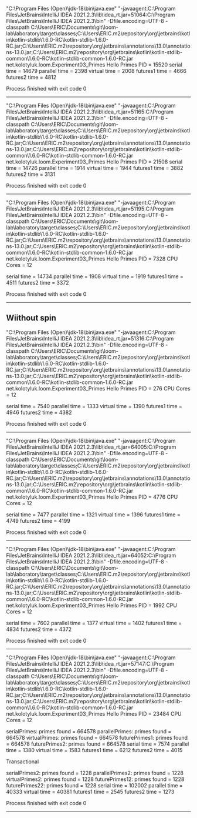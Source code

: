 

"C:\Program Files (Open)\jdk-18\bin\java.exe" "-javaagent:C:\Program Files\JetBrains\IntelliJ IDEA 2021.2.3\lib\idea_rt.jar=51064:C:\Program Files\JetBrains\IntelliJ IDEA 2021.2.3\bin" -Dfile.encoding=UTF-8 -classpath C:\Users\ERIC\Documents\git\loom-lab\laboratory\target\classes;C:\Users\ERIC\.m2\repository\org\jetbrains\kotlin\kotlin-stdlib\1.6.0-RC\kotlin-stdlib-1.6.0-RC.jar;C:\Users\ERIC\.m2\repository\org\jetbrains\annotations\13.0\annotations-13.0.jar;C:\Users\ERIC\.m2\repository\org\jetbrains\kotlin\kotlin-stdlib-common\1.6.0-RC\kotlin-stdlib-common-1.6.0-RC.jar net.kolotyluk.loom.Experiment03_Primes
Hello Primes
PID = 15520
serial   time = 14679
parallel time = 2398
virtual  time = 2008
futures1 time = 4666
futures2 time = 4812

Process finished with exit code 0

---

"C:\Program Files (Open)\jdk-18\bin\java.exe" "-javaagent:C:\Program Files\JetBrains\IntelliJ IDEA 2021.2.3\lib\idea_rt.jar=51165:C:\Program Files\JetBrains\IntelliJ IDEA 2021.2.3\bin" -Dfile.encoding=UTF-8 -classpath C:\Users\ERIC\Documents\git\loom-lab\laboratory\target\classes;C:\Users\ERIC\.m2\repository\org\jetbrains\kotlin\kotlin-stdlib\1.6.0-RC\kotlin-stdlib-1.6.0-RC.jar;C:\Users\ERIC\.m2\repository\org\jetbrains\annotations\13.0\annotations-13.0.jar;C:\Users\ERIC\.m2\repository\org\jetbrains\kotlin\kotlin-stdlib-common\1.6.0-RC\kotlin-stdlib-common-1.6.0-RC.jar net.kolotyluk.loom.Experiment03_Primes
Hello Primes
PID = 21508
serial   time = 14726
parallel time = 1914
virtual  time = 1944
futures1 time = 3882
futures2 time = 3131

Process finished with exit code 0

---

"C:\Program Files (Open)\jdk-18\bin\java.exe" "-javaagent:C:\Program Files\JetBrains\IntelliJ IDEA 2021.2.3\lib\idea_rt.jar=51195:C:\Program Files\JetBrains\IntelliJ IDEA 2021.2.3\bin" -Dfile.encoding=UTF-8 -classpath C:\Users\ERIC\Documents\git\loom-lab\laboratory\target\classes;C:\Users\ERIC\.m2\repository\org\jetbrains\kotlin\kotlin-stdlib\1.6.0-RC\kotlin-stdlib-1.6.0-RC.jar;C:\Users\ERIC\.m2\repository\org\jetbrains\annotations\13.0\annotations-13.0.jar;C:\Users\ERIC\.m2\repository\org\jetbrains\kotlin\kotlin-stdlib-common\1.6.0-RC\kotlin-stdlib-common-1.6.0-RC.jar net.kolotyluk.loom.Experiment03_Primes
Hello Primes
PID = 7328
CPU Cores = 12

serial   time = 14734
parallel time = 1908
virtual  time = 1919
futures1 time = 4511
futures2 time = 3372

Process finished with exit code 0

---
Wiithout spin
---

"C:\Program Files (Open)\jdk-18\bin\java.exe" "-javaagent:C:\Program Files\JetBrains\IntelliJ IDEA 2021.2.3\lib\idea_rt.jar=51316:C:\Program Files\JetBrains\IntelliJ IDEA 2021.2.3\bin" -Dfile.encoding=UTF-8 -classpath C:\Users\ERIC\Documents\git\loom-lab\laboratory\target\classes;C:\Users\ERIC\.m2\repository\org\jetbrains\kotlin\kotlin-stdlib\1.6.0-RC\kotlin-stdlib-1.6.0-RC.jar;C:\Users\ERIC\.m2\repository\org\jetbrains\annotations\13.0\annotations-13.0.jar;C:\Users\ERIC\.m2\repository\org\jetbrains\kotlin\kotlin-stdlib-common\1.6.0-RC\kotlin-stdlib-common-1.6.0-RC.jar net.kolotyluk.loom.Experiment03_Primes
Hello Primes
PID = 276
CPU Cores = 12

serial   time = 7540
parallel time = 1333
virtual  time = 1390
futures1 time = 4946
futures2 time = 4382

Process finished with exit code 0

---
"C:\Program Files (Open)\jdk-18\bin\java.exe" "-javaagent:C:\Program Files\JetBrains\IntelliJ IDEA 2021.2.3\lib\idea_rt.jar=64005:C:\Program Files\JetBrains\IntelliJ IDEA 2021.2.3\bin" -Dfile.encoding=UTF-8 -classpath C:\Users\ERIC\Documents\git\loom-lab\laboratory\target\classes;C:\Users\ERIC\.m2\repository\org\jetbrains\kotlin\kotlin-stdlib\1.6.0-RC\kotlin-stdlib-1.6.0-RC.jar;C:\Users\ERIC\.m2\repository\org\jetbrains\annotations\13.0\annotations-13.0.jar;C:\Users\ERIC\.m2\repository\org\jetbrains\kotlin\kotlin-stdlib-common\1.6.0-RC\kotlin-stdlib-common-1.6.0-RC.jar net.kolotyluk.loom.Experiment03_Primes
Hello Primes
PID = 4776
CPU Cores = 12

serial   time = 7477
parallel time = 1321
virtual  time = 1396
futures1 time = 4749
futures2 time = 4199

Process finished with exit code 0

---

"C:\Program Files (Open)\jdk-18\bin\java.exe" "-javaagent:C:\Program Files\JetBrains\IntelliJ IDEA 2021.2.3\lib\idea_rt.jar=64052:C:\Program Files\JetBrains\IntelliJ IDEA 2021.2.3\bin" -Dfile.encoding=UTF-8 -classpath C:\Users\ERIC\Documents\git\loom-lab\laboratory\target\classes;C:\Users\ERIC\.m2\repository\org\jetbrains\kotlin\kotlin-stdlib\1.6.0-RC\kotlin-stdlib-1.6.0-RC.jar;C:\Users\ERIC\.m2\repository\org\jetbrains\annotations\13.0\annotations-13.0.jar;C:\Users\ERIC\.m2\repository\org\jetbrains\kotlin\kotlin-stdlib-common\1.6.0-RC\kotlin-stdlib-common-1.6.0-RC.jar net.kolotyluk.loom.Experiment03_Primes
Hello Primes
PID = 1992
CPU Cores = 12

serial   time = 7602
parallel time = 1377
virtual  time = 1402
futures1 time = 4834
futures2 time = 4372

Process finished with exit code 0

---

"C:\Program Files (Open)\jdk-18\bin\java.exe" "-javaagent:C:\Program Files\JetBrains\IntelliJ IDEA 2021.2.3\lib\idea_rt.jar=57147:C:\Program Files\JetBrains\IntelliJ IDEA 2021.2.3\bin" -Dfile.encoding=UTF-8 -classpath C:\Users\ERIC\Documents\git\loom-lab\laboratory\target\classes;C:\Users\ERIC\.m2\repository\org\jetbrains\kotlin\kotlin-stdlib\1.6.0-RC\kotlin-stdlib-1.6.0-RC.jar;C:\Users\ERIC\.m2\repository\org\jetbrains\annotations\13.0\annotations-13.0.jar;C:\Users\ERIC\.m2\repository\org\jetbrains\kotlin\kotlin-stdlib-common\1.6.0-RC\kotlin-stdlib-common-1.6.0-RC.jar net.kolotyluk.loom.Experiment03_Primes
Hello Primes
PID = 23484
CPU Cores = 12

serialPrimes: primes found = 664578
parallelPrimes: primes found = 664578
virtualPrimes: primes found = 664578
futurePrimes1: primes found = 664578
futurePrimes2: primes found = 664578
serial   time = 7574
parallel time = 1380
virtual  time = 1583
futures1 time = 6212
futures2 time = 4015

Transactional

serialPrimes2: primes found = 1228
parallelPrimes2: primes found = 1228
virtualPrimes2: primes found = 1228
futurePrimes12: primes found = 1228
futurePrimes22: primes found = 1228
serial   time = 102002
parallel time = 40333
virtual  time = 40381
futures1 time = 2545
futures2 time = 1273

Process finished with exit code 0

--- 

